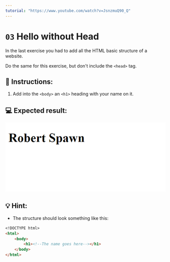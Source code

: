```yaml
---
tutorial: "https://www.youtube.com/watch?v=JsnzmuQ90_Q"
---
```


# `03` Hello without Head

In the last exercise you had to add all the HTML basic structure of a website.

Do the same for this exercise, but don't include the `<head>` tag.

## 📝 Instructions:

1. Add into the `<body>` an `<h1>` heading with your name on it.

## 💻 Expected result:

![Link url](../../.learn/assets/03-hello-without-head.png?raw=true)

## 💡 Hint:

+ The structure should look something like this:

```md
<!DOCTYPE html>
<html>
	<body>
		<h1><!--The name goes here--></h1>
	</body>
</html>
```
